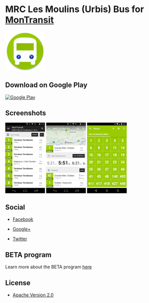 # MRC Les Moulins (Urbis) Bus for [MonTransit](https://github.com/mtransitapps/mtransit-for-android)

<img width="25%" height="25%" src="https://raw.githubusercontent.com/mtransitapps/ca-les-moulins-mrclm-bus-android/master/pub/hi-res-app-icon.png"/>

## Download on Google Play

[![Google Play](https://developer.android.com/images/brand/en_app_rgb_wo_60.png)](https://play.google.com/store/apps/details?id=org.mtransit.android.ca_les_moulins_mrclm_bus)

## Screenshots

<img width="25%" height="25%" src="https://raw.githubusercontent.com/mtransitapps/ca-les-moulins-mrclm-bus-android/master/pub/screenshot-phone-1.png"/>
<img width="25%" height="25%" src="https://raw.githubusercontent.com/mtransitapps/ca-les-moulins-mrclm-bus-android/master/pub/screenshot-phone-2.png"/>
<img width="25%" height="25%" src="https://raw.githubusercontent.com/mtransitapps/ca-les-moulins-mrclm-bus-android/master/pub/screenshot-phone-3.png"/>

## Social

* [Facebook](https://www.facebook.com/MonTransit)

* [Google+](http://gplus.to/MonTransit/)

* [Twitter](https://twitter.com/montransit)

## BETA program

Learn more about the BETA program [here](https://github.com/mtransitapps/mtransit-for-android/wiki/BETA)

## License

* [Apache Version 2.0](http://www.apache.org/licenses/LICENSE-2.0.html)
